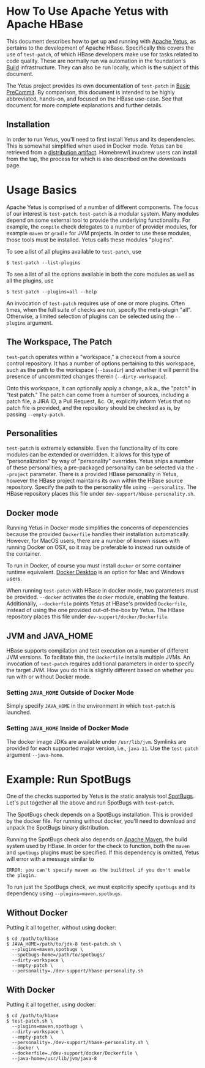 # How To Use Apache Yetus with Apache HBase

This document describes how to get up and running with [Apache Yetus][yetus],
as pertains to the development of Apache HBase. Specifically this covers the use
of `test-patch`, of which HBase developers make use for tasks related to code
quality. These are normally run via automation in the foundation's
[Build][builds] infrastructure. They can also be run locally, which is the
subject of this document.

The Yetus project provides its own documentation of `test-patch` in
[Basic PreCommit][yetus-basic-precommit]. By comparison, this document is
intended to be highly abbreviated, hands-on, and focused on the HBase use-case.
See that document for more complete explanations and further details.

## Installation

In order to run Yetus, you'll need to first install Yetus and its dependencies.
This is somewhat simplified when used in Docker mode. Yetus can be retrieved
from a [distribution artifact][yetus-downloads]. Homebrew/Linuxbrew users can
install from the tap, the process for which is also described on the downloads
page.

# Usage Basics

Apache Yetus is comprised of a number of different components. The focus of our
interest is `test-patch`. `test-patch` is a modular system. Many modules depend
on some external tool to provide the underlying functionality. For example, the
`compile` check delegates to a number of provider modules, for example `maven`
or `gradle` for JVM projects. In order to use these modules, those tools must
be installed. Yetus calls these modules "plugins".

To see a list of all plugins available to `test-patch`, use

```shell script
$ test-patch --list-plugins
```

To see a list of all the options available in both the core modules as well as
all the plugins, use

```shell script
$ test-patch --plugins=all --help
```

An invocation of `test-patch` requires use of one or more plugins. Often times,
when the full suite of checks are run, specify the meta-plugin "all". Otherwise,
a limited selection of plugins can be selected using the `--plugins` argument.

## The Workspace, The Patch

`test-patch` operates within a "workspace," a checkout from a source control
repository. It has a number of options pertaining to this workspace, such as
the path to the workspace (`--basedir`) and whether it will permit the presence
of uncommitted changes therein (`--dirty-workspace`).

Onto this workspace, it can optionally apply a change, a.k.a., the "patch" in
"test patch." The patch can come from a number of sources, including a patch
file, a JIRA ID, a Pull Request, &c. Or, explicitly inform Yetus that no patch
file is provided, and the repository should be checked as is, by passing
`--empty-patch`.

## Personalities

`test-patch` is extremely extensible. Even the functionality of its core
modules can be extended or overridden. It allows for this type of
"personalization" by way of "personality" overrides. Yetus ships a number of
these personalities; a pre-packaged personality can be selected via the
`--project` parameter. There is a provided HBase personality in Yetus, however
the HBase project maintains its own within the HBase source repository. Specify
the path to the personality file using `--personality`. The HBase repository
places this file under `dev-support/hbase-personality.sh`. 

## Docker mode

Running Yetus in Docker mode simplifies the concerns of dependencies because
the provided `Dockerfile` handles their installation automatically. However,
for MacOS users, there are a number of known issues with running Docker on OSX,
so it may be preferable to instead run outside of the container.

To run in Docker, of course you must install `docker` or some container runtime
equivalent. [Docker Desktop][docker-desktop] is an option for Mac and Windows
users.

When running `test-patch` with HBase in docker mode, two parameters must be
provided. `--docker` activates the `docker` module, enabling the feature.
Additionally, `--dockerfile` points Yetus at HBase's provided `Dockerfile`,
instead of using the one provided out-of-the-box by Yetus. The HBase repository
places this file under `dev-support/docker/Dockerfile`.

## JVM and JAVA_HOME

HBase supports compilation and test execution on a number of different JVM
versions. To facilitate this, the `Dockerfile` installs multiple JVMs. An
invocation of `test-patch` requires additional parameters in order to specify
the target JVM. How you do this is slightly different based on whether you run
with or without Docker mode.

### Setting `JAVA_HOME` Outside of Docker Mode

Simply specify `JAVA_HOME` in the environment in which `test-patch` is launched.

### Setting `JAVA_HOME` Inside of Docker Mode

The docker image JDKs are available under `/usr/lib/jvm`. Symlinks are provided
for each supported major version, i.e., `java-11`. Use the `test-patch` argument
`--java-home`.

# Example: Run SpotBugs

One of the checks supported by Yetus is the static analysis tool
[SpotBugs][spotbugs]. Let's put together all the above and run SpotBugs with
`test-patch`.

The SpotBugs check depends on a SpotBugs installation. This is provided by the
docker file. For running without docker, you'll need to download and unpack the
SpotBugs binary distribution.

Running the SpotBugs check also depends on [Apache Maven][maven], the build
system used by HBase. In order for the check to function, both the `maven`
and `spotbugs` plugins must be specified. If this dependency is omitted, Yetus
will error with a message similar to

```
ERROR: you can't specify maven as the buildtool if you don't enable the plugin.
```

To run just the SpotBugs check, we must explicitly specify `spotbugs` and its
dependency using `--plugins=maven,spotbugs`.

## Without Docker

Putting it all together, without using docker:

```shell script
$ cd /path/to/hbase
$ JAVA_HOME=/path/to/jdk-8 test-patch.sh \
  --plugins=maven,spotbugs \
  --spotbugs-home=/path/to/spotbugs/
  --dirty-workspace \
  --empty-patch \
  --personality=./dev-support/hbase-personality.sh
```

## With Docker

Putting it all together, using docker:

```shell script
$ cd /path/to/hbase
$ test-patch.sh \
  --plugins=maven,spotbugs \
  --dirty-workspace \
  --empty-patch \
  --personality=./dev-support/hbase-personality.sh \
  --docker \
  --dockerfile=./dev-support/docker/Dockerfile \
  --java-home=/usr/lib/jvm/java-8
```

[builds]: https://builds.apache.org
[docker-desktop]: https://www.docker.com/products/docker-desktop
[maven]: https://maven.apache.org
[spotbugs]: https://spotbugs.github.io
[yetus]: https://yetus.apache.org
[yetus-basic-precommit]: https://yetus.apache.org/documentation/0.11.1/precommit-basic/
[yetus-downloads]: https://yetus.apache.org/downloads/
